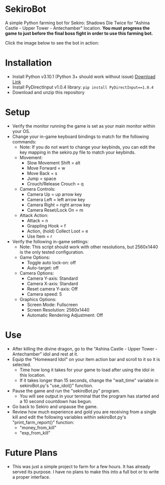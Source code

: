 # SekiroBot
A simple Python farming bot for Sekiro: Shadows Die Twice for "Ashina Castle - Upper Tower - Antechamber" location.
**You must progress the game to just before the final boss fight in order to use this farming bot.**

Click the image below to see the bot in action:

<!-- [![Alt text](https://img.youtube.com/vi/1Zt0m8rysnQ/0.jpg)](https://www.youtube.com/watch?v=1Zt0m8rysnQ) -->

# Installation
- Install Python v3.10.1 (Python 3+ should work without issue) [Download Link](https://www.python.org/downloads/)
- Install PyDirectInput v1.0.4 library: `pip install PyDirectInput==1.0.4`
- Download and unzip this repository

# Setup
- Verify the monitor running the game is set as your main monitor within your OS.
- Change your in-game keyboard bindings to match for the following commands:
    - Note: If you do not want to change your keybinds, you can edit the key mapping in the sekiro.py file to match your keybinds.
    - Movement:
        - Slow Movement Shift = alt
        - Move Forward = w
        - Move Back = s
        - Jump = space
        - Crouch/Release Crouch = q
    - Camera Controls:
        - Camera Up = up arrow key
        - Camera Left = left arrow key
        - Camera Right = right arrow key
        - Camera Reset/Lock On = m
    - Attack Action:
        - Attack = n
        - Grappling Hook = f
        - Action, (hold) Collect Loot = e
        - Use Item = r
- Verify the following in-game settings:
    - Note: This script should work with other resolutions, but 2560x1440 is the only tested configuration.
    - Game Options:
        - Toggle auto lock-on: off
        - Auto-target: off
    - Camera Options:
        - Camera Y-axis: Standard
        - Camera X-axis: Standard
        - Reset camera Y-axis: Off
        - Camera speed: 5
    - Graphics Options:
        - Screen Mode: Fullscreen
        - Screen Resolution: 2560x1440
        - Automatic Rendering Adjustment: Off

# Use
- After killing the divine dragon, go to the "Ashina Castle - Upper Tower - Antechamber" idol and rest at it.
- Equip the "Homeward Idol" on your item action bar and scroll to it so it is selected.
    - Time how long it takes for your game to load after using the idol in this location.
    - If it takes longer than 15 seconds, change the "wait_time" variable in sekiroBot.py's "use_idol()" function.
- Pause the game and run the "sekiroBot.py" program.
    - You will see output in your terminal that the program has started and a 10 second countdown has begun.
- Go back to Sekiro and unpause the game.
- Review how much experience and gold you are receiving from a single kill and edit the following variables within sekiroBot.py's "print_farm_report()" function:
    - "money_from_kill"
    - "exp_from_kill"

# Future Plans
- This was just a simple project to farm for a few hours. It has already served its purpose. I have no plans to make this into a full bot or to write a proper interface.
